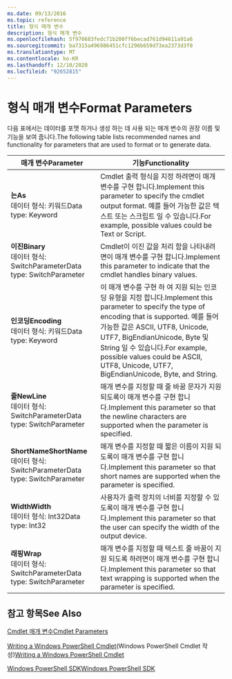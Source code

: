 ```yaml
---
ms.date: 09/13/2016
ms.topic: reference
title: 형식 매개 변수
description: 형식 매개 변수
ms.openlocfilehash: 5f970683fedc71b208ff6becad761d94611a91a6
ms.sourcegitcommit: ba7315a496986451cfc1296b659d73ea2373d3f0
ms.translationtype: MT
ms.contentlocale: ko-KR
ms.lasthandoff: 12/10/2020
ms.locfileid: "92652815"
---
```

# <a name="format-parameters"></a><span data-ttu-id="40657-103">형식 매개 변수</span><span class="sxs-lookup"><span data-stu-id="40657-103">Format Parameters</span></span>

<span data-ttu-id="40657-104">다음 표에서는 데이터를 포맷 하거나 생성 하는 데 사용 되는 매개 변수의 권장 이름 및 기능을 보여 줍니다.</span><span class="sxs-lookup"><span data-stu-id="40657-104">The following table lists recommended names and functionality for parameters that are used to format or to generate data.</span></span>

|<span data-ttu-id="40657-105">매개 변수</span><span class="sxs-lookup"><span data-stu-id="40657-105">Parameter</span></span>|<span data-ttu-id="40657-106">기능</span><span class="sxs-lookup"><span data-stu-id="40657-106">Functionality</span></span>|
|---|---|
|<span data-ttu-id="40657-107">**는**</span><span class="sxs-lookup"><span data-stu-id="40657-107">**As**</span></span><br><span data-ttu-id="40657-108">데이터 형식: 키워드</span><span class="sxs-lookup"><span data-stu-id="40657-108">Data type: Keyword</span></span>|<span data-ttu-id="40657-109">Cmdlet 출력 형식을 지정 하려면이 매개 변수를 구현 합니다.</span><span class="sxs-lookup"><span data-stu-id="40657-109">Implement this parameter to specify the cmdlet output format.</span></span> <span data-ttu-id="40657-110">예를 들어 가능한 값은 텍스트 또는 스크립트 일 수 있습니다.</span><span class="sxs-lookup"><span data-stu-id="40657-110">For example, possible values could be Text or Script.</span></span>|
|<span data-ttu-id="40657-111">**이진**</span><span class="sxs-lookup"><span data-stu-id="40657-111">**Binary**</span></span><br><span data-ttu-id="40657-112">데이터 형식: SwitchParameter</span><span class="sxs-lookup"><span data-stu-id="40657-112">Data type: SwitchParameter</span></span>|<span data-ttu-id="40657-113">Cmdlet이 이진 값을 처리 함을 나타내려면이 매개 변수를 구현 합니다.</span><span class="sxs-lookup"><span data-stu-id="40657-113">Implement this parameter to indicate that the cmdlet handles binary values.</span></span>|
|<span data-ttu-id="40657-114">**인코딩**</span><span class="sxs-lookup"><span data-stu-id="40657-114">**Encoding**</span></span><br><span data-ttu-id="40657-115">데이터 형식: 키워드</span><span class="sxs-lookup"><span data-stu-id="40657-115">Data type: Keyword</span></span>|<span data-ttu-id="40657-116">이 매개 변수를 구현 하 여 지원 되는 인코딩 유형을 지정 합니다.</span><span class="sxs-lookup"><span data-stu-id="40657-116">Implement this parameter to specify the type of encoding that is supported.</span></span> <span data-ttu-id="40657-117">예를 들어 가능한 값은 ASCII, UTF8, Unicode, UTF7, BigEndianUnicode, Byte 및 String 일 수 있습니다.</span><span class="sxs-lookup"><span data-stu-id="40657-117">For example, possible values could be ASCII, UTF8, Unicode, UTF7, BigEndianUnicode, Byte, and String.</span></span>|
|<span data-ttu-id="40657-118">**줄**</span><span class="sxs-lookup"><span data-stu-id="40657-118">**NewLine**</span></span><br><span data-ttu-id="40657-119">데이터 형식: SwitchParameter</span><span class="sxs-lookup"><span data-stu-id="40657-119">Data type: SwitchParameter</span></span>|<span data-ttu-id="40657-120">매개 변수를 지정할 때 줄 바꿈 문자가 지원 되도록이 매개 변수를 구현 합니다.</span><span class="sxs-lookup"><span data-stu-id="40657-120">Implement this parameter so that the newline characters are supported when the parameter is specified.</span></span>|
|<span data-ttu-id="40657-121">**ShortName**</span><span class="sxs-lookup"><span data-stu-id="40657-121">**ShortName**</span></span><br><span data-ttu-id="40657-122">데이터 형식: SwitchParameter</span><span class="sxs-lookup"><span data-stu-id="40657-122">Data type: SwitchParameter</span></span>|<span data-ttu-id="40657-123">매개 변수를 지정할 때 짧은 이름이 지원 되도록이 매개 변수를 구현 합니다.</span><span class="sxs-lookup"><span data-stu-id="40657-123">Implement this parameter so that short names are supported when the parameter is specified.</span></span>|
|<span data-ttu-id="40657-124">**Width**</span><span class="sxs-lookup"><span data-stu-id="40657-124">**Width**</span></span><br><span data-ttu-id="40657-125">데이터 형식: Int32</span><span class="sxs-lookup"><span data-stu-id="40657-125">Data type: Int32</span></span>|<span data-ttu-id="40657-126">사용자가 출력 장치의 너비를 지정할 수 있도록이 매개 변수를 구현 합니다.</span><span class="sxs-lookup"><span data-stu-id="40657-126">Implement this parameter so that the user can specify the width of the output device.</span></span>|
|<span data-ttu-id="40657-127">**래핑**</span><span class="sxs-lookup"><span data-stu-id="40657-127">**Wrap**</span></span><br><span data-ttu-id="40657-128">데이터 형식: SwitchParameter</span><span class="sxs-lookup"><span data-stu-id="40657-128">Data type: SwitchParameter</span></span>|<span data-ttu-id="40657-129">매개 변수를 지정할 때 텍스트 줄 바꿈이 지원 되도록 하려면이 매개 변수를 구현 합니다.</span><span class="sxs-lookup"><span data-stu-id="40657-129">Implement this parameter so that text wrapping is supported when the parameter is specified.</span></span>|
## <a name="see-also"></a><span data-ttu-id="40657-130">참고 항목</span><span class="sxs-lookup"><span data-stu-id="40657-130">See Also</span></span>

[<span data-ttu-id="40657-131">Cmdlet 매개 변수</span><span class="sxs-lookup"><span data-stu-id="40657-131">Cmdlet Parameters</span></span>](./cmdlet-parameters.md)

<span data-ttu-id="40657-132">[Writing a Windows PowerShell Cmdlet](./writing-a-windows-powershell-cmdlet.md)(Windows PowerShell Cmdlet 작성)</span><span class="sxs-lookup"><span data-stu-id="40657-132">[Writing a Windows PowerShell Cmdlet](./writing-a-windows-powershell-cmdlet.md)</span></span>

[<span data-ttu-id="40657-133">Windows PowerShell SDK</span><span class="sxs-lookup"><span data-stu-id="40657-133">Windows PowerShell SDK</span></span>](../windows-powershell-reference.md)
